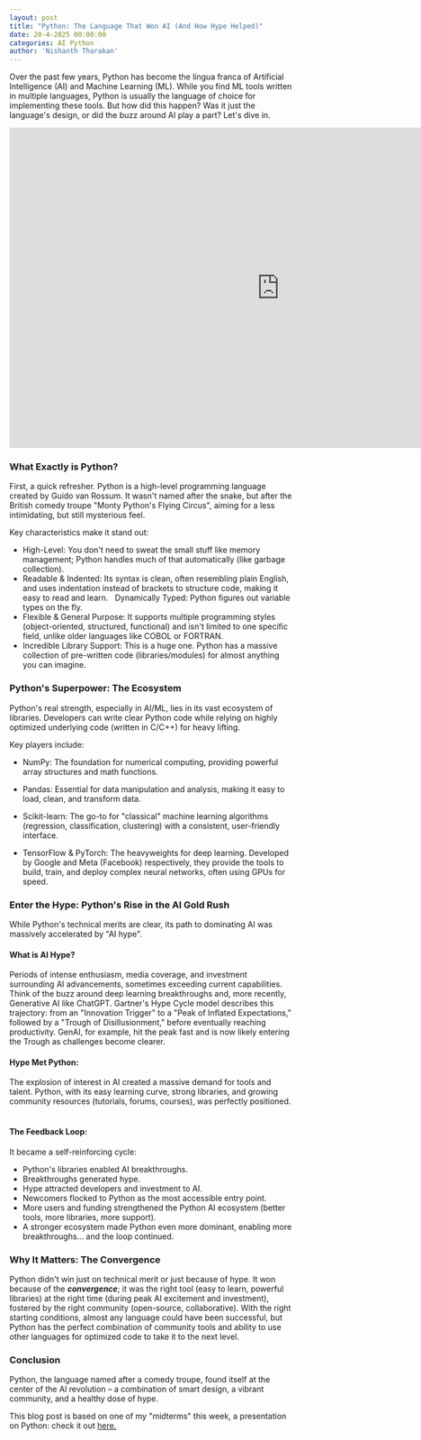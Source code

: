 ```yaml
---
layout: post
title: "Python: The Language That Won AI (And How Hype Helped)"
date: 20-4-2025 00:00:00
categories: AI Python
author: 'Nishanth Tharakan'
---
```


<script type="text/x-mathjax-config">
  MathJax.Hub.Config({
    tex2jax: {
      inlineMath: [ ['$','$'], ["\$$","\$$"] ],
      processEscapes: true
    }
  });
</script>

<script type="text/javascript" charset="utf-8" 
src="https://cdn.mathjax.org/mathjax/latest/MathJax.js?config=TeX-AMS-MML_HTMLorMML,
https://vincenttam.github.io/javascripts/MathJaxLocal.js"></script>

Over the past few years, Python has become the lingua franca of Artificial Intelligence (AI) and Machine Learning (ML). While you find ML tools written in multiple languages, Python is usually the language of choice for implementing these tools. But how did this happen? Was it just the language's design, or did the buzz around AI play a part? Let's dive in.

<iframe src="https://docs.google.com/presentation/d/e/2PACX-1vRH9AqiIX7xR-lVOBp2dCcFRkoNC2Z45vZc9q5qPuJaVYlaNq0Xs3WrC-ffBmIlXJQscnK22yN_N3I6/pubembed?start=false&loop=true&delayms=60000" frameborder="0" width="960" height="569" allowfullscreen="true" mozallowfullscreen="true" webkitallowfullscreen="true"></iframe>

### What Exactly is Python?
First, a quick refresher. Python is a high-level programming language created by Guido van Rossum. It wasn't named after the snake, but after the British comedy troupe "Monty Python's Flying Circus", aiming for a less intimidating, but still mysterious feel.

Key characteristics make it stand out:   

- High-Level: You don't need to sweat the small stuff like memory management; Python handles much of that automatically (like garbage collection).   
- Readable & Indented: Its syntax is clean, often resembling plain English, and uses indentation instead of brackets to structure code, making it easy to read and learn.   
Dynamically Typed: Python figures out variable types on the fly.   
- Flexible & General Purpose: It supports multiple programming styles (object-oriented, structured, functional)  and isn't limited to one specific field, unlike older languages like COBOL or FORTRAN.   
- Incredible Library Support: This is a huge one. Python has a massive collection of pre-written code (libraries/modules) for almost anything you can imagine. 

### Python's Superpower: The Ecosystem
Python's real strength, especially in AI/ML, lies in its vast ecosystem of libraries. Developers can write clear Python code while relying on highly optimized underlying code (written in C/C++) for heavy lifting.

Key players include:

- NumPy: The foundation for numerical computing, providing powerful array structures and math functions.  
 
- Pandas: Essential for data manipulation and analysis, making it easy to load, clean, and transform data.   

- Scikit-learn: The go-to for "classical" machine learning algorithms (regression, classification, clustering) with a consistent, user-friendly interface.   
- TensorFlow & PyTorch: The heavyweights for deep learning. Developed by Google and Meta (Facebook) respectively, they provide the tools to build, train, and deploy complex neural networks, often using GPUs for speed.

### Enter the Hype: Python's Rise in the AI Gold Rush
While Python's technical merits are clear, its path to dominating AI was massively accelerated by "AI hype".   

#### What is AI Hype? 
Periods of intense enthusiasm, media coverage, and investment surrounding AI advancements, sometimes exceeding current capabilities. Think of the buzz around deep learning breakthroughs and, more recently, Generative AI like ChatGPT. Gartner's Hype Cycle model describes this trajectory: from an "Innovation Trigger" to a "Peak of Inflated Expectations," followed by a "Trough of Disillusionment," before eventually reaching productivity. GenAI, for example, hit the peak fast and is now likely entering the Trough as challenges become clearer.   

#### Hype Met Python: 
The explosion of interest in AI created a massive demand for tools and talent. Python, with its easy learning curve, strong libraries, and growing community resources (tutorials, forums, courses), was perfectly positioned.   

#### The Feedback Loop: 
It became a self-reinforcing cycle:
- Python's libraries enabled AI breakthroughs.   
- Breakthroughs generated hype.   
- Hype attracted developers and investment to AI.   
- Newcomers flocked to Python as the most accessible entry point.   
- More users and funding strengthened the Python AI ecosystem (better tools, more libraries, more support).   
- A stronger ecosystem made Python even more dominant, enabling more breakthroughs... and the loop continued.   

### Why It Matters: The Convergence
Python didn't win just on technical merit or just because of hype. It won because of the ***convergence***; it was the right tool (easy to learn, powerful libraries) at the right time (during peak AI excitement and investment), fostered by the right community (open-source, collaborative). With the right starting conditions, almost any language could have been successful, but Python has the perfect combination of community tools and ability to use other languages for optimized code to take it to the next level.

### Conclusion
Python, the language named after a comedy troupe, found itself at the center of the AI revolution – a combination of smart design, a vibrant community, and a healthy dose of hype.

This blog post is based on one of my "midterms" this week, a presentation on Python: check it out [here.](https://docs.google.com/presentation/d/1ln_f2TiUx6Ozx1x0OJZiX4PnaTCoti1DuetuDs77yDU/edit#slide=id.p)

